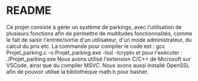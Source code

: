 # README
Ce projet consiste à gérer un système de parkings, avec l'utilisation de plusieurs fonctions afin de permettre de multitudes fonctionnalités, comme le fait de saisir l'entrée/sortie d'un utilisateur, d'un mode administrateur, du calcul du prix etc.
La commande pour compiler le code est : gcc Projet_parking.c -o Projet_parking.exe -lssl -lcrypto et pour l'exécuter : ./Projet_parking.exe
Nous avons utilisé l'extension C/C++ de Microsoft sur VSCode, ainsi que du compiler MSVC. Nous avons aussi installé OpenSSL afin de pouvoir utilisé la bibliothèque math.h pour hasher.
